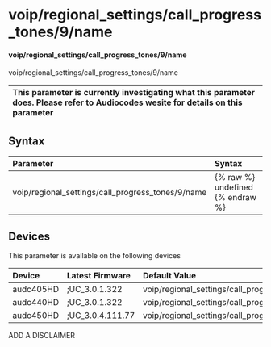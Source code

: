 ﻿---
description: voip/regional_settings/call_progress_tones/9/name
search: false
---

# voip/regional_settings/call_progress_tones/9/name

#### voip/regional_settings/call_progress_tones/9/name

voip/regional_settings/call_progress_tones/9/name


| This parameter is currently investigating what this parameter does. Please refer to Audiocodes wesite for details on this parameter | 
| :--- |

## Syntax
| Parameter | Syntax |
| :--- | :--- |
|voip/regional_settings/call_progress_tones/9/name | {% raw %} undefined {% endraw %}|

## Devices
This parameter is available on the following devices

| Device | Latest Firmware | Default Value |
|:---|:---|:---|
| audc405HD | ;UC_3.0.1.322 | voip/regional_settings/call_progress_tones/9/name=NULL 
| audc440HD | ;UC_3.0.1.322 | voip/regional_settings/call_progress_tones/9/name=NULL 
| audc450HD | ;UC_3.0.4.111.77 | voip/regional_settings/call_progress_tones/9/name=NULL 

ADD A DISCLAIMER
